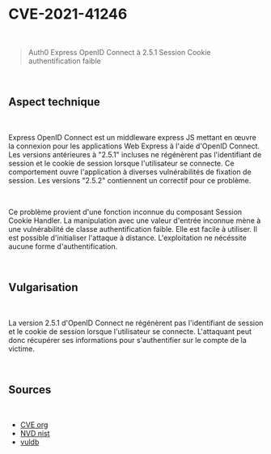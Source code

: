 # CVE-2021-41246

<br>

> Auth0 Express OpenID Connect à 2.5.1 Session Cookie authentification faible

<br>

## Aspect technique

<br>

Express OpenID Connect est un middleware express JS mettant en œuvre la connexion pour les applications Web Express à l'aide d'OpenID Connect. Les versions antérieures à "2.5.1" incluses ne régénèrent pas l'identifiant de session et le cookie de session lorsque l'utilisateur se connecte. Ce comportement ouvre l'application à diverses vulnérabilités de fixation de session. Les versions "2.5.2" contiennent un correctif pour ce problème.

<br>

Ce problème provient d'une fonction inconnue du composant Session Cookie Handler. La manipulation avec une valeur d'entrée inconnue mène à une vulnérabilité de classe authentification faible. Elle est facile à utiliser. Il est possible d'initialiser l'attaque à distance. L'exploitation ne nécéssite aucune forme d'authentification. 

<br>

## Vulgarisation

<br>

La version 2.5.1 d'OpenID Connect ne régénèrent pas l'identifiant de session et le cookie de session lorsque l'utilisateur se connecte. L'attaquant peut donc récupérer ses informations pour s'authentifier sur le compte de la victime.

<br>

## Sources 

<br>

- <a href="https://www.cve.org/CVERecord?id=CVE-2021-38509"> CVE org </a>
- <a href="https://nvd.nist.gov/vuln/detail/CVE-2021-38509"> NVD nist  </a>
- <a href="https://vuldb.com/fr/?id.187853"> vuldb  </a>
